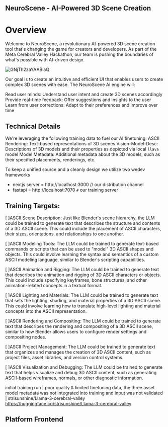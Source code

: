 ## NeuroScene - AI-Powered 3D Scene Creation

# Overview
Welcome to NeuroScene, a revolutionary AI-powered 3D scene creation tool that's changing the game for creators and developers. As part of the Meta Cerebral Valley Hackathon, our team is pushing the boundaries of what's possible with AI-driven design.

![GNjTh2zaYAABiaQ](https://github.com/ebowwa/ascii-llama/assets/81942069/7d555ae0-6d7c-4318-86e2-e776ed9a7bb4)

Our goal is to create an intuitive and efficient UI that enables users to create complex 3D scenes with ease. The NeuroScene AI engine will:

Read user minds: Understand user intent and create 3D scenes accordingly
Provide real-time feedback: Offer suggestions and insights to the user
Learn from user corrections: Adapt to their preferences and improve over time

## Technical Details
We're leveraging the following training data to fuel our AI finetuning:
ASCII Rendering: Text-based representations of 3D scenes
Vision-Model-Desc: Descriptions of 3D models and their properties as depicted via local `llava` model
Model Metadata: Additional metadata about the 3D models, such as their specified placements, renderings, etc.

To keep a unified source and a cleanly design we utilize two wedev frameworks
- nextjs server = http://localhost:3000 // our distribution channel
- fastapi = http://localhost:7070 `#` our training server

## Training Targets:

[ ]ASCII Scene Description: Just like Blender's scene hierarchy, the LLM could be trained to generate text that describes the structure and contents of a 3D ASCII scene. This could include the placement of ASCII characters, their sizes, orientations, and relationships to one another.

[ ]ASCII Modeling Tools: The LLM could be trained to generate text-based commands or scripts that can be used to "model" 3D ASCII shapes and objects. This could involve learning the syntax and semantics of a custom ASCII modeling language, similar to Blender's scripting capabilities.

[ ]ASCII Animation and Rigging: The LLM could be trained to generate text that describes the animation and rigging of 3D ASCII characters or objects. This could include specifying keyframes, bone structures, and other animation-related concepts in a textual format.

[ ]ASCII Lighting and Materials: The LLM could be trained to generate text that sets the lighting, shading, and material properties of a 3D ASCII scene. This could involve learning how to translate high-level lighting and material concepts into the ASCII representation.

[ ]ASCII Rendering and Compositing: The LLM could be trained to generate text that describes the rendering and compositing of a 3D ASCII scene, similar to how Blender allows users to configure render settings and compositing nodes.

[ ]ASCII Project Management: The LLM could be trained to generate text that organizes and manages the creation of 3D ASCII content, such as project files, asset libraries, and version control systems.

[ ]ASCII Visualization and Debugging: The LLM could be trained to generate text that helps visualize and debug 3D ASCII content, such as generating ASCII-based wireframes, normals, or other diagnostic information.


initial training run | poor quality & limited finetuning data, the three asset model metadata was not integrated into training and input was not validated | strisunshine/Llama-3-cerebral-valley https://huggingface.co/strisunshine/Llama-3-cerebral-valley

## Platform Frontend
